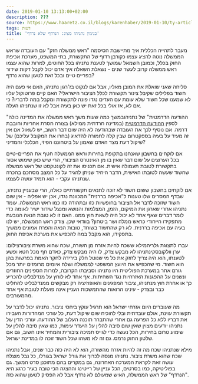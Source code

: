 ```yaml
---
date: 2019-01-10 13:13:00+02:00
description: ???
source: https://www.haaretz.co.il/blogs/karenhaber/2019-01-10/ty-article/0000017f-f8dd-d460-afff-fbffec830000
tags: דעות
title: 'בנימין נתניהו מציג: הנרדף שלא נרדף'
---
```


מעבר לתהייה הכללית איך מתיישבת הסיסמה "ראש ממשלה חזק" עם העובדה שראש הממשלה נוטה להציג עצמו כקורבן רדוף של התקשורת, בתי המשפט, מערכת אכיפת החוק בכלל, וכמובן השמאל שמושך לטענת נתניהו בכל החוטים, למרות שהוא עצמו ראש ממשלה קרוב לעשר שנים - נשאלת השאלה איך אדם יכול לקבל דקות שידור בפריים טיים ובכל זאת לטעון שהוא נרדף? 

סליחה שאני שואלת את המובן מאליו, אבל אם לנקוט בז'רגון נתניהו, האם אי פעם היה חשוד בפלילים שקיבל צינור תקשורת לכלל הציבור הישראלי? האם קיים פרוטוקול עליו לא שמענו שכל חשוד שלא עומת עם העדים נגדו פונה לתקשורת ומקבל במה לדבריו? כי אם לא, אז אולי בכל זאת יש כאן בעיה אבל לא זו שנתניהו העלה. 

"ההודעה הדרמטית" של נתניהובמשך כמה שעות משך ראש ממשלה את המדינה כולה לספין [ההודעה הדרמטית](/news/elections/2019-01-07/ty-article/0000017f-f61e-d5bd-a17f-f63ef50f0000) (במדינה חרדתית ממילא) בצורה חסרת אחריות וחובבת דרמה. אם נוסיף לכך את העובדה שבהודעה לא היה שום דבר חשוב, יש לשאול אם אין זה מעיד על בעיה בספקטרום שבין קלה לחמורה להדאיג (בחרו את המקובל עליכם) של שיקול דעת מצד האדם שאמון על ביטחוננו הפיזי, הכלכלי והמדיני? 

אם לוקחים בחשבון שאנחנו בתקופת בחירות וראש הממשלה חטף את הפריים-טיים בכל הערוצים על שום דבר שאין בו מן האינטרס הציבורי, הרי שיש כאן שימוש אסור בתקשורת לטובת תעמולה אישית. אם תכניסו את זה לקונטקסט של ראש ממשלה שחשוד שעשה לטובתו האישית, הדבר היחיד שניתן להגיד על כל המצב מסתכם בהכרה שנתניהו עקבי - הוא תמיד עושה לעצמו. 

אם לוקחים בחשבון ששום חשוד לא זוכה לתנאים תקשורתיים כאלה, הרי שבעניין נתניהו, שבדף המסרים שלו טענות ל"אכיפה בררנית" המכוונת נגדו, אכן יש אפליה - אין שום חשוד שזוכה לדבר אל הציבור בחופשיות כזו ובתהודה כזו כמו ראש הממשלה. עומד נתניהו אחרי שארגן את המיקום, הזמן, המצלמות והנושא ומנצל שידור ישיר לאומה כדי לומר דברים שאף אחד לא יכול היה לשאת חוץ ממנו. האם זו לא טובת הנאה הנובעת מתפקידו הייחודי כראש ממלה ושר ביטחון? בוודאי שכן. צודק ראש הממשלה, יש לנו בעיה עם אכיפה בררנית. לא רק שהחשוד בשוחד, טובות הנאה והפרת אמונים ממשיך בתפקידו, הוא מקבל במה להכפיש את מערכת אכיפת החוק. 

 עברו לתצוגת גלריהמילא ששכח להיות אזרח מן השורה, שכח שהוא משרת ציבורצילום: ערן וולקובסקינתניהו לא מבקש צדק, לו היה מבקש צדק, כאדם חף מכל חטא ופשע לטענתו, הוא היה צריך לחזק את כל מי שנוטל חלק בירידה לחקר האמת בפרשות בהן הוא חשוד. מי שהכפיש את היועץ המשפטי לממשלה ושלח איומים מרומזים יותר מכל גורם אחר במערכת הפוליטית היו נתניהו וסביבתו הקרובה, למרות הספינים החוזרים ונשנים על ההפגנות האזרחיות נגד השחיתות. אף אחד לא לוחץ על מנדלבליט להכריע כך או אחרת חוץ מנתניהו, ציבור המפגינים והאופוזיציה רק מבקשים ממנדלבליט להחליט כבר ובצדק - עינינו הרואות שהתמשכות העניין אינה פועלת לטובת אף אחד מהמעורבים. 

מה שעוברים היום אזרחי ישראל הוא תרגיל עוקץ ביחסי ציבור. נתניהו יכול לדבר על תקשורת עוינת, אולם עובדתית ובלי להוכיח שום שיקול דעת, כל עורכי המהדורות העבירו את דבריו ללא כל הפרעה גם אחרי שהתברר תוכנה העלוב של ההודעה. עורכי הדין של נתניהו יודעים מצוין שאין שום סיבה להלין על היעדר עימות, כמו שאין סיבה להלין על שימוע טרום בחירות, הכל נעשה כדי לגייס תמיכה ציבורית והמחיר אינו חשוב, גם אם שלטון החוק נרמס. גם זה לא משהו שכל חשוד זוכה לו במדינת ישראל. 

מילא שנתניהו שכח מה זה להיות אזרח מהשורה, הוא לא היה כזה כבר שנים, אבל נתניהו שכח שהוא משרת ציבור. נתניהו מנסה לכרוך את גורל ישראל בגורלו, כל נבל מוצלח עושה זאת לקראת המערכה האחרונה, גם במקרים בהם מתוכנן סרט המשך. גם בפוליטיקה, כמו בסרטים, הכל עניין של רייטינג וההצגה הכי טובה בעיר כרגע היא "הנרדף" של ראש הממשלה, האיש שמעולם לא נרדף אבל לא הפסיק לטעון שהוא כזה.